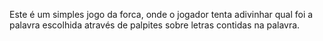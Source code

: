 Este é um simples jogo da forca, onde o jogador tenta adivinhar qual foi a palavra escolhida através de palpites sobre letras contidas na palavra.
